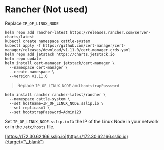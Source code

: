 # Rancher (Not used)

Replace `IP_OF_LINUX_NODE`

```
helm repo add rancher-latest https://releases.rancher.com/server-charts/latest
kubectl create namespace cattle-system
kubectl apply -f https://github.com/cert-manager/cert-manager/releases/download/v1.11.0/cert-manager.crds.yaml
helm repo add jetstack https://charts.jetstack.io
helm repo update
helm install cert-manager jetstack/cert-manager \
  --namespace cert-manager \
  --create-namespace \
  --version v1.11.0
```

> Replace `IP_OF_LINUX_NODE` and `bootstrapPassword`

```
helm install rancher rancher-latest/rancher \
  --namespace cattle-system \
  --set hostname=IP_OF_LINUX_NODE.sslip.io \
  --set replicas=1 \
  --set bootstrapPassword=Admin123
```

Set `IP_OF_LINUX_NODE.sslip.io` to the IP of the Linux Node in your network or in the `/etc/hosts` file.

[https://172.30.62.166.sslip.io](https://172.30.62.166.sslip.io){:target="\_blank"}

